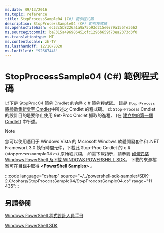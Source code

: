 ```yaml
---
ms.date: 09/13/2016
ms.topic: reference
title: StopProcessSample04 (C#) 範例程式碼
description: StopProcessSample04 (C#) 範例程式碼
ms.openlocfilehash: ecb3c5b8226a1a9a75b93d215e0579a155fe3662
ms.sourcegitcommit: ba7315a496986451cfc1296b659d73ea2373d3f0
ms.translationtype: MT
ms.contentlocale: zh-TW
ms.lasthandoff: 12/10/2020
ms.locfileid: "92667448"
---
```

# <a name="stopprocesssample04-c-sample-code"></a>StopProcessSample04 (C#) 範例程式碼

以下是 StopProc04 範例 Cmdlet 的完整 c # 範例程式碼。 這是 `Stop-Process` [將參數集新增至 Cmdlet](../cmdlet/adding-parameter-sets-to-a-cmdlet.md)中所述之 Cmdlet 的程式碼。 此 `Stop-Process` Cmdlet 的設計目的是要停止使用 Get-Proc Cmdlet 抓取的進程， (在 [建立您的第一個 Cmdlet](../cmdlet/creating-a-cmdlet-without-parameters.md)) 中所述。

> [!NOTE]
> 您可以使用適用于 Windows Vista 的 Microsoft Windows 軟體開發套件和 .NET Framework 3.0 執行時間元件，下載此 Stop-Proc Cmdlet 的 c # (stopprocesssample04.cs) 原始程式檔。 如需下載指示，請參閱 [如何安裝 Windows PowerShell 及下載 WINDOWS POWERSHELL SDK](/powershell/scripting/developer/installing-the-windows-powershell-sdk)。
> 下載的來源檔案可在目錄中取得 **\<PowerShell Samples>** 。

:::code language="csharp" source="~/../powershell-sdk-samples/SDK-2.0/csharp/StopProcessSample04/StopProcessSample04.cs" range="11-435":::

## <a name="see-also"></a>另請參閱

[Windows PowerShell 程式設計人員手冊](./windows-powershell-programmer-s-guide.md)

[Windows PowerShell SDK](../windows-powershell-reference.md)
